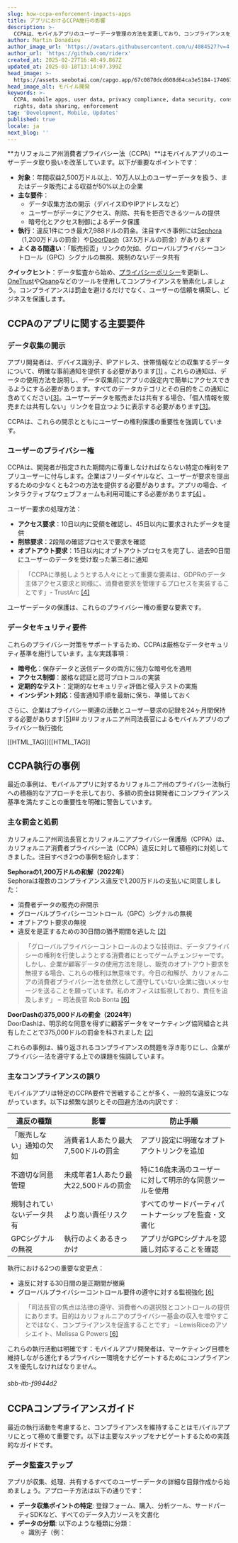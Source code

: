 ```yaml
---
slug: how-ccpa-enforcement-impacts-apps
title: アプリにおけるCCPA施行の影響
description: >-
  CCPAは、モバイルアプリのユーザーデータ管理の方法を変更しており、コンプライアンスを満たすために透明性、ユーザーの権利、厳格なセキュリティ対策を重視しています。
author: Martin Donadieu
author_image_url: 'https://avatars.githubusercontent.com/u/4084527?v=4'
author_url: 'https://github.com/riderx'
created_at: 2025-02-27T16:48:49.867Z
updated_at: 2025-03-18T13:14:07.399Z
head_image: >-
  https://assets.seobotai.com/capgo.app/67c0870dcd608d64ca3e5184-1740674966680.jpg
head_image_alt: モバイル開発
keywords: >-
  CCPA, mobile apps, user data, privacy compliance, data security, consumer
  rights, data sharing, enforcement
tag: 'Development, Mobile, Updates'
published: true
locale: ja
next_blog: ''
---
```


**カリフォルニア州消費者プライバシー法（CCPA）**はモバイルアプリのユーザーデータ取り扱いを改革しています。以下が重要なポイントです：

-   **対象**：年間収益2,500万ドル以上、10万人以上のユーザーデータを扱う、またはデータ販売による収益が50%以上の企業
-   **主な要件**：
    -   データ収集方法の開示（デバイスIDやIPアドレスなど）
    -   ユーザーがデータにアクセス、削除、共有を拒否できるツールの提供
    -   暗号化とアクセス制御によるデータ保護
-   **執行**：違反1件につき最大7,988ドルの罰金。注目すべき事例には[Sephora](https://enwikipediaorg/wiki/Sephora)（1,200万ドルの罰金）や[DoorDash](https://enwikipediaorg/wiki/DoorDash)（37.5万ドルの罰金）があります
-   **よくある間違い**：「販売拒否」リンクの欠如、グローバルプライバシーコントロール（GPC）シグナルの無視、規制のないデータ共有

**クイックヒント**：データ監査から始め、[プライバシーポリシー](https://capgo.app/dp/)を更新し、[OneTrust](https://wwwonetrustcom/solutions/privacy-automation/)や[Osano](https://wwwosanocom/)などのツールを使用してコンプライアンスを簡素化しましょう。コンプライアンスは罰金を避けるだけでなく、ユーザーの信頼を構築し、ビジネスを保護します。

## CCPAのアプリに関する主要要件

### データ収集の開示

アプリ開発者は、デバイス識別子、IPアドレス、世帯情報などの収集するデータについて、明確な事前通知を提供する必要があります[\[1\]](https://wwwflurrycom/ccpa-compliance-guide/) 。これらの通知は、データの使用方法を説明し、データ収集前にアプリの設定内で簡単にアクセスできるようにする必要があります。すべてのデータカテゴリとその目的をこの通知に含めてください[\[3\]](https://oagcagov/privacy/ccpa)。ユーザーデータを販売または共有する場合、「個人情報を販売または共有しない」リンクを目立つように表示する必要があります[\[3\]](https://oagcagov/privacy/ccpa)。

CCPAは、これらの開示とともにユーザーの権利保護の重要性を強調しています。

### ユーザーのプライバシー権

CCPAは、開発者が指定された期間内に尊重しなければならない特定の権利をアプリユーザーに付与します。企業はフリーダイヤルなど、ユーザーが要求を提出するための少なくとも2つの方法を提供する必要があります。アプリの場合、インタラクティブなウェブフォームも利用可能にする必要があります[\[4\]](https://trustarccom/resource/handle-consumer-requests-under-ccpa/) 。

ユーザー要求の処理方法：

-   **アクセス要求**：10日以内に受領を確認し、45日以内に要求されたデータを提供
-   **削除要求**：2段階の確認プロセスで要求を確認
-   **オプトアウト要求**：15日以内にオプトアウトプロセスを完了し、過去90日間にユーザーのデータを受け取った第三者に通知

> 「CCPAに準拠しようとする人々にとって重要な要素は、GDPRのデータ主体アクセス要求と同様に、消費者要求を管理するプロセスを実装することです」- TrustArc [\[4\]](https://trustarccom/resource/handle-consumer-requests-under-ccpa/)

ユーザーデータの保護は、これらのプライバシー権の重要な要素です。

### データセキュリティ要件

これらのプライバシー対策をサポートするため、CCPAは厳格なデータセキュリティ基準を施行しています。主な実践事項：

-   **暗号化**：保存データと送信データの両方に強力な暗号化を適用
-   **アクセス制御**：厳格な認証と認可プロトコルの実装
-   **定期的なテスト**：定期的なセキュリティ評価と侵入テストの実施
-   **インシデント対応**：侵害通知手順を最新に保ち、準備しておく

さらに、企業はプライバシー関連の活動とユーザー要求の記録を24ヶ月間保持する必要があります[\[5\]](https://wwwketchcom/blog/posts/understanding-the-ccpa-right-to-deletion)## カリフォルニア州司法長官によるモバイルアプリのプライバシー執行強化

[[HTML_TAG]][[HTML_TAG]]

## CCPA執行の事例

最近の事例は、モバイルアプリに対するカリフォルニア州のプライバシー法執行への積極的なアプローチを示しており、多額の罰金は開発者にコンプライアンス基準を満たすことの重要性を明確に警告しています。

### 主な罰金と処罰

カリフォルニア州司法長官とカリフォルニアプライバシー保護局（CPPA）は、カリフォルニア消費者プライバシー法（CCPA）違反に対して積極的に対処してきました。注目すべき2つの事例を紹介します：

**Sephoraの1,200万ドルの和解（2022年）**  
Sephoraは複数のコンプライアンス違反で1,200万ドルの支払いに同意しました：

-   消費者データの販売の非開示
-   グローバルプライバシーコントロール（GPC）シグナルの無視
-   オプトアウト要求の無視
-   違反を是正するための30日間の猶予期間を逃した [\[2\]](https://usercentricscom/knowledge-hub/ccpa-penalties/)

> 「グローバルプライバシーコントロールのような技術は、データプライバシーの権利を行使しようとする消費者にとってゲームチェンジャーです。しかし、企業が顧客データの使用方法を隠し、販売のオプトアウト要求を無視する場合、これらの権利は無意味です。今日の和解が、カリフォルニアの消費者プライバシー法を依然として遵守していない企業に強いメッセージを送ることを願っています。私のオフィスは監視しており、責任を追及します」 – 司法長官 Rob Bonta [\[6\]](https://wwwlexologycom/library/detailaspx?g=4a9d5837-8557-45cf-9c49-f8030c03e9ff)

**DoorDashの375,000ドルの罰金（2024年）**  
DoorDashは、明示的な同意を得ずに顧客データをマーケティング協同組合と共有したことで375,000ドルの罰金を科されました [\[2\]](https://usercentricscom/knowledge-hub/ccpa-penalties/)

これらの事例は、繰り返されるコンプライアンスの問題を浮き彫りにし、企業がプライバシー法を遵守する上での課題を強調しています。

### 主なコンプライアンスの誤り

モバイルアプリは特定のCCPA要件で苦戦することが多く、一般的な違反につながっています。以下は頻繁な誤りとその回避方法の内訳です：

| 違反の種類 | 影響 | 防止手順 |
| --- | --- | --- |
| 「販売しない」通知の欠如 | 消費者1人あたり最大7,500ドルの罰金 | アプリ設定に明確なオプトアウトリンクを追加 |
| 不適切な同意管理 | 未成年者1人あたり最大22,500ドルの罰金 | 特に16歳未満のユーザーに対して明示的な同意ツールを使用 |
| 規制されていないデータ共有 | より高い責任リスク | すべてのサードパーティパートナーシップを監査・文書化 |
| GPCシグナルの無視 | 執行のよくあるきっかけ | アプリがGPCシグナルを認識し対応することを確認 |

執行における2つの重要な変更点：

-   違反に対する30日間の是正期間が撤廃
-   グローバルプライバシーコントロール要件の遵守に対する監視強化 [\[6\]](https://wwwlexologycom/library/detailaspx?g=4a9d5837-8557-45cf-9c49-f8030c03e9ff)

> 「司法長官の焦点は法律の遵守、消費者への選択肢とコントロールの提供にあります。目的はカリフォルニアのプライバシー基金の収入を増やすことではなく、コンプライアンスを促進することです」 – LewisRiceのアソシエイト、Melissa G Powers [\[6\]](https://wwwlexologycom/library/detailaspx?g=4a9d5837-8557-45cf-9c49-f8030c03e9ff)

これらの執行活動は明確です：モバイルアプリ開発者は、マーケティング目標を維持しながら進化するプライバシー環境をナビゲートするためにコンプライアンスを優先しなければなりません。

###### sbb-itb-f9944d2

## CCPAコンプライアンスガイド

最近の執行活動を考慮すると、コンプライアンスを維持することはモバイルアプリにとって極めて重要です。以下は主要なステップをナビゲートするための実践的なガイドです。

### データ監査ステップ

アプリが収集、処理、共有するすべてのユーザーデータの詳細な目録作成から始めましょう。アプローチ方法は以下の通りです：

-   **データ収集ポイントの特定**: 登録フォーム、購入、分析ツール、サードパーティSDKなど、すべてのデータ入力ソースを文書化
-   **データの分類**: 以下のような種類に分類：
    -   識別子（例：